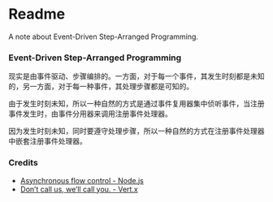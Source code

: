 # Readme
A note about Event-Driven Step-Arranged Programming.

### Event-Driven Step-Arranged Programming

现实是由事件驱动、步骤编排的。一方面，对于每一个事件，其发生时刻都是未知的，另一方面，对于每一种事件，其处理步骤都是可知的。

由于发生时刻未知，所以一种自然的方式是通过事件复用器集中侦听事件，当注册事件发生时，由事件分用器来调用注册事件处理器。

因为发生时刻未知，同时要遵守处理步骤，所以一种自然的方式在注册事件处理器中嵌套注册事件处理器。

### Credits
- [Asynchronous flow control - Node.js](https://nodejs.org/en/learn/asynchronous-work/asynchronous-flow-control)
- [Don’t call us, we’ll call you. - Vert.x](https://vertx.io/docs/vertx-core/java/#_dont_call_us_well_call_you)
